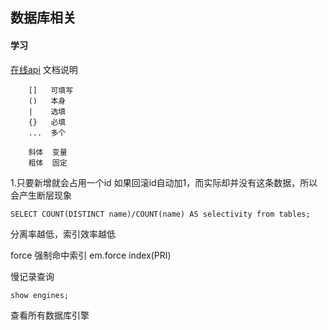 ## 数据库相关

#### 学习
[在线api](http://www.matools.com/manual/1300)
文档说明
```
	[]   可填写
	()   本身
	|	 选填
	{}   必填
	...  多个

	斜体  变量
	粗体  固定
```


1.只要新增就会占用一个id 如果回滚id自动加1，而实际却并没有这条数据，所以会产生断层现象

```
SELECT COUNT(DISTINCT name)/COUNT(name) AS selectivity from tables;
```
分离率越低，索引效率越低

force 强制命中索引
em.force index(PRI)

慢记录查询

```
show engines;
```

查看所有数据库引擎